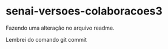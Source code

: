 # senai-versoes-colaboracoes3

Fazendo uma alteração no arquivo readme.

Lembrei do comando git commit
